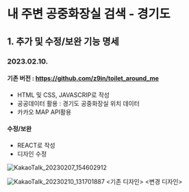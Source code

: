 # 내 주변 공중화장실 검색 - 경기도

## 1. 추가 및 수정/보완 기능 명세
### 2023.02.10.
#### 기존 버전 : https://github.com/z9in/toilet_around_me
- HTML 및 CSS, JAVASCRIP로 작성
- 공공데이터 활용 : 경기도 공중화장실 위치 데이터
- 카카오 MAP API활용 

#### 수정/보완 
- REACT로 작성
- 디자인 수정

![KakaoTalk_20230207_154602912](https://user-images.githubusercontent.com/113665653/217999322-5d8048b4-0ab9-430a-a812-919947d28d31.jpg)

![KakaoTalk_20230210_131701887](https://user-images.githubusercontent.com/113665653/217999453-a0899393-68f1-430d-83a8-5c6d431b5ecf.jpg)
<기존 디자인>  <변경 디자인>
